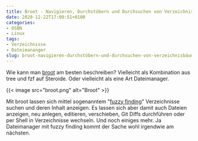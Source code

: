 ```yaml
---
title: Broot - Navigieren, Durchstöbern und Durchsuchen von Verzeichnisbäumen
date: 2020-12-22T17:09:51+0100
categories:
- OSBN
- Linux
tags:
- Verzeichnisse
- Dateimananger  
slug: broot-navigieren-durchstöbern-und-durchsuchen-von-verzeichnisbäumen
---
```

Wie kann man [broot](https://dystroy.org/broot/) am besten beschreiben? Vielleicht als Kombination aus tree und fzf auf Steroide. Oder vielleicht als eine Art Dateimanager. 

{{< image src="broot.png" alt="Broot" >}}

Mit broot lassen sich mittel sogenanntem "[fuzzy finding](https://de.wikipedia.org/wiki/Unscharfe_Suche)" Verzeichnisse suchen und deren Inhalt anzeigen. Es lassen sich aber damit auch Dateien anzeigen, neu anlegen, editieren, verschieben, Git Diffs durchführen oder per Shell in Verzeichnisse wechseln. Und noch einiges mehr. Ja Dateimanager mit fuzzy finding kommt der Sache wohl irgendwie am nächsten.
